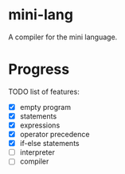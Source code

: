 # mini-lang

A compiler for the mini language.

# Progress

TODO list of features:

- [x] empty program
- [x] statements
- [x] expressions
- [x] operator precedence
- [x] if-else statements
- [ ] interpreter
- [ ] compiler

